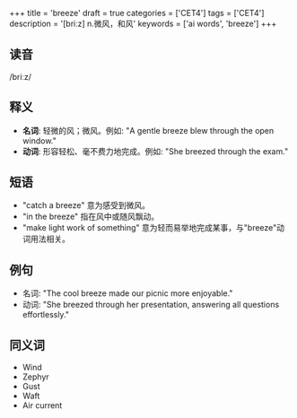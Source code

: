 +++
title = 'breeze'
draft = true
categories = ['CET4']
tags = ['CET4']
description = '[briːz] n.微风，和风'
keywords = ['ai words', 'breeze']
+++

## 读音
/briːz/

## 释义
- **名词**: 轻微的风；微风。例如: "A gentle breeze blew through the open window."
- **动词**: 形容轻松、毫不费力地完成。例如: "She breezed through the exam."

## 短语
- "catch a breeze" 意为感受到微风。
- "in the breeze" 指在风中或随风飘动。
- "make light work of something" 意为轻而易举地完成某事，与"breeze"动词用法相关。

## 例句
- 名词: "The cool breeze made our picnic more enjoyable."
- 动词: "She breezed through her presentation, answering all questions effortlessly."

## 同义词
- Wind
- Zephyr
- Gust
- Waft
- Air current
